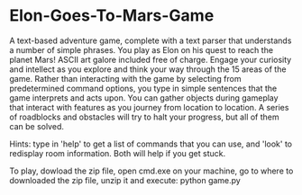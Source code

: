 # Elon-Goes-To-Mars-Game
A text-based adventure game, complete with a text parser that understands a number of simple phrases. You play as Elon on his quest to reach the planet Mars! ASCII art galore included free of charge. Engage your curiosity and intellect as you explore and think your way through the 15 areas of the game. Rather than interacting with the game by selecting from predetermined command options, you type in simple sentences that the game interprets and acts upon. You can gather objects during gameplay that interact with features as you journey from location to location. A series of roadblocks and obstacles will try to halt your progress, but all of them can be solved.

Hints: type in 'help' to get a list of commands that you can use, and 'look' to redisplay room information. Both will help if you get stuck.

To play, dowload the zip file, open cmd.exe on your machine, go to where to downloaded the zip file, unzip it and execute: python game.py
